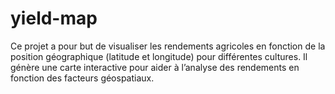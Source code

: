 # yield-map
Ce projet a pour but de visualiser les rendements agricoles en fonction de la position géographique (latitude et longitude) pour différentes cultures. Il génère une carte interactive pour aider à l’analyse des rendements en fonction des facteurs géospatiaux.
